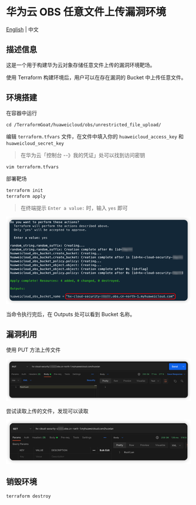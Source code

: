 # 华为云 OBS 任意文件上传漏洞环境

[English](./README.md) | 中文

## 描述信息

这是一个用于构建华为云对象存储任意文件上传的漏洞环境靶场。

使用 Terraform 构建环境后，用户可以在存在漏洞的 Bucket 中上传任意文件。

## 环境搭建

在容器中运行

```shell
cd /TerraformGoat/huaweicloud/obs/unrestricted_file_upload/
```

编辑 `terraform.tfvars` 文件，在文件中填入你的 `huaweicloud_access_key` 和 `huaweicloud_secret_key`

> 在华为云「控制台 --》我的凭证」处可以找到访问密钥

```shell
vim terraform.tfvars
```

部署靶场

```shell
terraform init
terraform apply
```

> 在终端提示 `Enter a value:` 时，输入 `yes` 即可

![image](../../../images/1650797768.png)

当命令执行完后，在 Outputs 处可以看到 Bucket 名称。

## 漏洞利用

使用 PUT 方法上传文件

![image](../../../images/1650858458.png)

尝试读取上传的文件，发现可以读取

![image](../../../images/1650858524.png)

## 销毁环境

```shell
terraform destroy
```

